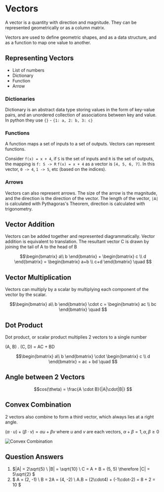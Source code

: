 # Vectors

A vector is a quantity with direction and magnitude. They can be represented geometrically or as a column matrix.

Vectors are used to define geometric shapes, and as a data structure, and as a function to map one value to another.

## Representing Vectors

- List of numbers
- Dictionary
- Function
- Arrow

### Dictionaries

Dictionary is an abstract data type storing values in the form of key-value pairs, and an unordered collection of associations between key and value.
In python they use `{}` - `{1: a, 2: b, 3: c}`

### Functions

A function maps a set of inputs to a set of outputs. Vectors can represent functions.

Consider `f(x) = x + 4`, if `S` is the set of inputs and `R` is the set of outputs, the mapping is `f: S -> R`
`f(x) = x + 4` as a vector is `[4, 5, 6, 7]`. In this vector, `0 -> 4`, `1 -> 5`, etc (based on the indices).

### Arrows

Vectors can also represent arrows. The size of the arrow is the magnitude, and the direction is the direction of the vector.
The length of the vector, `|A|` is calculated with Pythagoras's Theorem, direction is calculated with trigonometry.

## Vector Addition

Vectors can be added together and represented diagrammatically.
Vector addition is equivalent to translation.
The resultant vector C is drawn by joining the tail of A to the head of B

$$\begin{bmatrix} a\\ b \end{bmatrix} + \begin{bmatrix}  c \\ d \end{bmatrix} =
    \begin{bmatrix} a+b \\ c+d \end{bmatrix}
    \quad $$

## Vector Multiplication

Vectors can multiply by a scalar by multiplying each component of the vector by the scalar.

$$\begin{bmatrix} a\\ b \end{bmatrix} \cdot c =
    \begin{bmatrix} ac \\ bc \end{bmatrix}
    \quad $$

## Dot Product

Dot product, or scalar product multiplies 2 vectors to a single number

(A, B) . (C, D) = AC + BD

$$\begin{bmatrix} a\\ b \end{bmatrix} \cdot \begin{bmatrix}  c \\ d \end{bmatrix} = ac + bd
    \quad $$

## Angle between 2 Vectors

$$cos(\theta) = \frac{A \cdot B}{|A|\cdot|B|} $$

## Convex Combination

2 vectors also combine to form a third vector, which always lies at a right angle.

$(α \cdot u) + (β \cdot v) = αu + βv$ where $u$ and $v$ are each vectors, 
$α + β = 1, α, β \ge 0$

![Convex Combination](https://isaaccomputerscience.org/api/v2.18.2/api/images/content/computer_science/data_structures_and_algorithms/data_structures/figures/vector_convex_combinations_3.svg)

## Question Answers

1. $|A| = 2\sqrt{5} \\ |B| = \sqrt{10} \\ C = A + B = (5, 5) \therefore  |C| = 5\sqrt{2} $
2. $ A = (2, -1) \\ B = 2A = (4, -2) \\ A.B = (2\cdot4) + (-1\cdot-2) = 8 + 2 = 10 $
